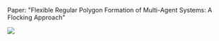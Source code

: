 Paper: "Flexible Regular Polygon Formation of Multi-Agent Systems: A Flocking Approach"


![](https://github.com/Your_Repository_Name/Your_GIF_Name.gif)

